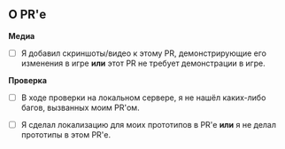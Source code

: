 <!-- Текст между стрелками является комментариями - они не будут видны в вашем PR. -->

<!-- 
Пожалуйста, отнеситесь к PRу серьезно, ведь мы потом не хотим разгребать ваше дерьмо. Условия, которые будут перечисленны ниже - являются добровольными (не считая пункта о багах) и позволяют ускорить процесс проверки.
-->

<!-- 
PR'ы, которые вносят изменения в игру (добавление одежды, предметов, новых функций и т.д.), должны содержать прикрепленные материалы, которые демонстрируют эти изменения. В случае, если ваш PR является драфтовым, то будьте добры расписать что вы планируете сделать, а не держать нас в тумане неизвестности.
Мелкие исправления и рефакторинги не требуют таких материалов.
Любые материалы могут использоваться в отчетах о прогрессе разработки SS14, при условии явного указания авторства.
Если вы не уверены, нужны ли материалы для вашего PR, спросите у одного из ведущих разработчиков.
Отметьте внизу галочкой (поставив X в квадратных скобках [X]), чтобы подтвердить, что вы действительно прочитали и поняли это: 
-->

## О PR'е

<!-- Что изменится? Пожалуйста, распишите в PR'е что вы добавили/изменили/починили. -->

**Медиа**

* [ ] Я добавил скриншоты/видео к этому PR, демонстрирующие его изменения в игре **или** этот PR не требует демонстрации в игре. <!-- Эту галочку по приколу не ставьте, если вы не добавили медиа, когда её нужно было добавить - ставьте грёбанную галочку, это сигнал для проверяющего. Спасибо. --> 

**Проверка**

* [ ] В ходе проверки на локальном сервере, я не нашёл каких-либо багов, вызванных моим PR'ом.

* [ ] Я сделал локализацию для моих прототипов в PR'е **или** я не делал прототипы в этом PR'е.
